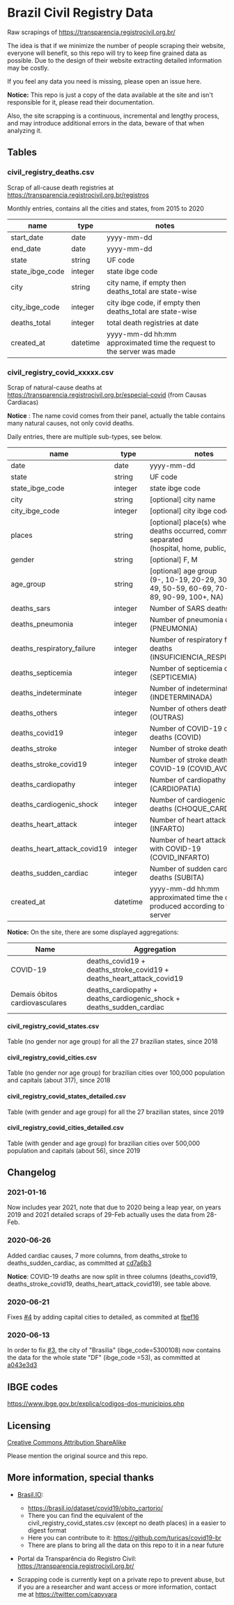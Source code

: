 # Brazil Civil Registry Data
Raw scrapings of https://transparencia.registrocivil.org.br/

The idea is that if we minimize the number of people scraping their website, everyone will benefit, so this repo will try to keep fine grained data as possible. Due to the design of their website extracting detailed information may be costly.

If you feel any data you need is missing, please open an issue here.

**Notice:** 
This repo is just a copy of the data available at the site and isn't responsible for it, please read their documentation.

Also, the site scrapping is a continuous, incremental and lengthy process, and may introduce additional errors in the data, beware of that when analyzing it.

## Tables

### civil_registry_deaths.csv
Scrap of all-cause death registries at https://transparencia.registrocivil.org.br/registros

Monthly entries, contains all the cities and states, from 2015 to 2020

| name | type | notes |
|-----------------|---------|-----------------------------------------------------|
| start_date | date | yyyy-mm-dd |
| end_date | date | yyyy-mm-dd |
| state | string | UF code |
| state_ibge_code | integer | state ibge code |
| city | string | city name, if empty then deaths_total are state-wise |
| city_ibge_code | integer | city ibge code, if empty then deaths_total are state-wise |
| deaths_total | integer | total death registries at date |
| created_at | datetime | yyyy-mm-dd hh:mm<br>approximated time the request to the server was made |

### civil_registry_covid_xxxxx.csv
Scrap of natural-cause deaths at https://transparencia.registrocivil.org.br/especial-covid (from Causas Cardiacas)

**Notice** : The name covid comes from their panel, actually the table contains many natural causes, not only covid deaths.

Daily entries, there are multiple sub-types, see below.

| name | type | notes |
|-----------------|---------|-----------------------------------------------------|
| date | date | yyyy-mm-dd |
| state | string | UF code |
| state_ibge_code | integer | state ibge code |
| city | string | [optional] city name |
| city_ibge_code | integer | [optional] city ibge code |
| places | string | [optional] place(s) where the deaths occurred, comma separated<br>(hospital, home, public, others) |
| gender | string | [optional] F, M |
| age_group | string | [optional] age group <br>(9-, 10-19, 20-29, 30-39, 40-49, 50-59, 60-69, 70-79, 80-89, 90-99, 100+, NA) |
| deaths_sars | integer | Number of SARS deaths (SRAG) |
| deaths_pneumonia | integer | Number of pneumonia deaths (PNEUMONIA) |
| deaths_respiratory_failure | integer | Number of respiratory failure deaths (INSUFICIENCIA_RESPIRATORIA) |
| deaths_septicemia | integer | Number of septicemia deaths (SEPTICEMIA) |
| deaths_indeterminate | integer | Number of indeterminate deaths (INDETERMINADA) |
| deaths_others | integer | Number of others deaths (OUTRAS) |
| deaths_covid19 | integer | Number of COVID-19 only deaths (COVID) |
| deaths_stroke | integer | Number of stroke deaths (AVC) |
| deaths_stroke_covid19 | integer | Number of stroke deaths with COVID-19 (COVID_AVC) |
| deaths_cardiopathy | integer | Number of cardiopathy deaths (CARDIOPATIA) |
| deaths_cardiogenic_shock | integer | Number of cardiogenic shock deaths (CHOQUE_CARD) |
| deaths_heart_attack | integer | Number of heart attack deaths (INFARTO) |
| deaths_heart_attack_covid19 | integer | Number of heart attack deaths with COVID-19 (COVID_INFARTO) |
| deaths_sudden_cardiac | integer | Number of sudden cardiac arrest deaths (SUBITA) |
| created_at | datetime | yyyy-mm-dd hh:mm<br>approximated time the data was produced according to the server |

**Notice:** 
On the site, there are some displayed aggregations:

| Name | Aggregation |
| --- | --- |
| COVID-19 | deaths_covid19 + deaths_stroke_covid19 + deaths_heart_attack_covid19 |
| Demais óbitos cardiovasculares | deaths_cardiopathy + deaths_cardiogenic_shock + deaths_sudden_cardiac |

#### civil_registry_covid_states.csv
Table (no gender nor age group) for all the 27 brazilian states, since 2018

#### civil_registry_covid_cities.csv
Table (no gender nor age group) for brazilian cities over 100,000 population and capitals (about 317), since 2018

#### civil_registry_covid_states_detailed.csv
Table (with gender and age group) for all the 27 brazilian states, since 2019

#### civil_registry_covid_cities_detailed.csv
Table (with gender and age group) for brazilian cities over 500,000 population and capitals (about 56), since 2019

## Changelog
### 2021-01-16
Now includes year 2021, note that due to 2020 being a leap year, on years 2019 and 2021 detailed scraps of 29-Feb actually uses the data from 28-Feb.

### 2020-06-26
Added cardiac causes, 7 more columns, from deaths_stroke to deaths_sudden_cardiac, as committed at [cd7a6b3](https://github.com/capyvara/brazil-civil-registry-data/commit/cd7a6b335398ea6b3ebf6beb45249fd1ee179b5d)

**Notice**: COVID-19 deaths are now split in three columns (deaths_covid19, deaths_stroke_covid19, deaths_heart_attack_covid19), see table above.

### 2020-06-21
Fixes [#4](https://github.com/capyvara/brazil-civil-registry-data/issues/4) by adding capital cities to detailed, as commited at [fbef16](https://github.com/capyvara/brazil-civil-registry-data/commit/fbef16088e8ca5116ed60b61cf5f498e8e7e0803)

### 2020-06-13
In order to fix [#3](https://github.com/capyvara/brazil-civil-registry-data/issues/3), the city of "Brasilia" (ibge_code=5300108) now contains the data for the whole state "DF" (ibge_code =53), as committed at [a043e3d3](https://github.com/capyvara/brazil-civil-registry-data/commit/a043e3d32b3f3111a72712cf0243fcc9786d858d) 

## IBGE codes
https://www.ibge.gov.br/explica/codigos-dos-municipios.php

## Licensing
[Creative Commons Attribution ShareAlike](https://creativecommons.org/licenses/by-sa/4.0/)

Please mention the original source and this repo.

## More information, special thanks
- [Brasil.IO](https://brasil.io): 
    - https://brasil.io/dataset/covid19/obito_cartorio/
    - There you can find the equivalent of the civil_registry_covid_states.csv (except no death places) in a easier to digest format
    - Here you can contribute to it: https://github.com/turicas/covid19-br
    - There are plans to bring all the data on this repo to it in a near future

- Portal da Transparência do Registro Civil: https://transparencia.registrocivil.org.br/

- Scrapping code is currently kept on a private repo to prevent abuse, but if you are a researcher and want access or more information, contact me at https://twitter.com/capyvara


